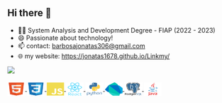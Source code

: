 ## Hi there 👋

- 👨‍🎓 System Analysis and Development Degree - FIAP (2022 - 2023)
- 😄 Passionate about technology!
- 📫 contact: barbosajonatas306@gmail.com
- 🌐 my website: https://jonatas1678.github.io/Linkmy/


<div>
  <a href="https://github.com/Jonatas1678">
  <img height="180em" src="https://github-readme-stats.vercel.app/api?username=Jonatas1678&show_icons=true&theme=dark&include_all_comits=true&count_private=true&border_radius=30px"/>
</div>

<div style="display: inline_block"><br>
  <img align="center" alt="Jonatas-HTML" height="30" width="40" src="https://raw.githubusercontent.com/devicons/devicon/master/icons/html5/html5-original.svg">
  <img align="center" alt="Jonatas-CSS" height="30" width="40" src="https://raw.githubusercontent.com/devicons/devicon/master/icons/css3/css3-original.svg">
  <img align="center" alt="Jonatas-JS" height="30" width="40" src="https://raw.githubusercontent.com/devicons/devicon/master/icons/javascript/javascript-plain.svg">
  <img align="center" alt="Jonatas-REACT" height="30" width="40" src=https://raw.githubusercontent.com/devicons/devicon/refs/heads/master/icons/react/react-original-wordmark.svg>
  <img align="center" alt="Jonatas-PY" height="30" width="40" src=https://raw.githubusercontent.com/devicons/devicon/refs/heads/master/icons/python/python-original-wordmark.svg>
  <img align="center" alt="Jonatas-DART" height="30" width="40" src=https://raw.githubusercontent.com/devicons/devicon/refs/heads/master/icons/dart/dart-original.svg>
  <img align="center" alt="Jonatas-POSTGRESQL" height="30" width="40" src=https://raw.githubusercontent.com/devicons/devicon/refs/heads/master/icons/postgresql/postgresql-original-wordmark.svg>
  <img align="center" alt="Jonatas-JAVA" height="30" width="40" src=https://raw.githubusercontent.com/devicons/devicon/refs/heads/master/icons/java/java-original-wordmark.svg>
<div>

<!--
**Jonatas1678/Jonatas1678** is a ✨ _special_ ✨ repository because its `README.md` (this file) appears on your GitHub profile.


- 🔭 I’m currently working on ...
- 🌱 I’m currently learning ...
- 👯 I’m looking to collaborate on ...
- 🤔 I’m looking for help with ...
- 💬 Ask me about ...
- 📫 How to reach me: ...
- 😄 Pronouns: ...
- ⚡ Fun fact: ...
-->
